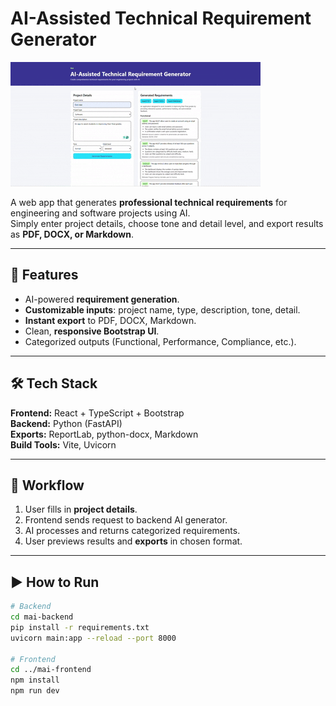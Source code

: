 # AI-Assisted Technical Requirement Generator

![Demo](demo.gif)

A web app that generates **professional technical requirements** for engineering and software projects using AI.  
Simply enter project details, choose tone and detail level, and export results as **PDF, DOCX, or Markdown**.

---

## 🚀 Features
- AI-powered **requirement generation**.
- **Customizable inputs**: project name, type, description, tone, detail.
- **Instant export** to PDF, DOCX, Markdown.
- Clean, **responsive Bootstrap UI**.
- Categorized outputs (Functional, Performance, Compliance, etc.).

---

## 🛠 Tech Stack
**Frontend:** React + TypeScript + Bootstrap  
**Backend:** Python (FastAPI)  
**Exports:** ReportLab, python-docx, Markdown  
**Build Tools:** Vite, Uvicorn  

---

## 📂 Workflow
1. User fills in **project details**.
2. Frontend sends request to backend AI generator.
3. AI processes and returns categorized requirements.
4. User previews results and **exports** in chosen format.

---

## ▶️ How to Run
```bash
# Backend
cd mai-backend
pip install -r requirements.txt
uvicorn main:app --reload --port 8000

# Frontend
cd ../mai-frontend
npm install
npm run dev
